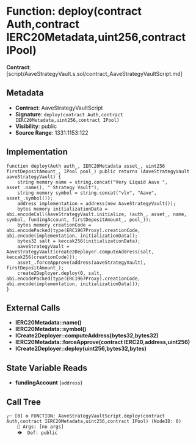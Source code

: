 # Function: deploy(contract Auth,contract IERC20Metadata,uint256,contract IPool)

**Contract**: [script/AaveStrategyVault.s.sol/contract_AaveStrategyVaultScript.md]

## Metadata

- **Contract**: AaveStrategyVaultScript
- **Signature**: `deploy(contract Auth,contract IERC20Metadata,uint256,contract IPool)`
- **Visibility**: public
- **Source Range**: 1331:1153:122

## Implementation

```solidity
function deploy(Auth auth_, IERC20Metadata asset_, uint256 firstDepositAmount_, IPool pool_) public returns (AaveStrategyVault aaveStrategyVault) {
    string memory name = string.concat("Very Liquid Aave ", asset_.name(), " Strategy Vault");
    string memory symbol = string.concat("vlv", "Aave", asset_.symbol());
    address implementation = address(new AaveStrategyVault());
    bytes memory initializationData = abi.encodeCall(AaveStrategyVault.initialize, (auth_, asset_, name, symbol, fundingAccount, firstDepositAmount_, pool_));
    bytes memory creationCode = abi.encodePacked(type(ERC1967Proxy).creationCode, abi.encode(implementation, initializationData));
    bytes32 salt = keccak256(initializationData);
    aaveStrategyVault = AaveStrategyVault(create2Deployer.computeAddress(salt, keccak256(creationCode)));
    asset_.forceApprove(address(aaveStrategyVault), firstDepositAmount_);
    create2Deployer.deploy(0, salt, abi.encodePacked(type(ERC1967Proxy).creationCode, abi.encode(implementation, initializationData)));
}
```

## External Calls

- **IERC20Metadata::name()**
- **IERC20Metadata::symbol()**
- **ICreate2Deployer::computeAddress(bytes32,bytes32)**
- **IERC20Metadata::forceApprove(contract IERC20,address,uint256)**
- **ICreate2Deployer::deploy(uint256,bytes32,bytes)**

## State Variable Reads

- **fundingAccount** (`address`)

## Call Tree

```
┌─ [0] ⚙️ FUNCTION: AaveStrategyVaultScript.deploy(contract Auth,contract IERC20Metadata,uint256,contract IPool) (NodeID: 0)
    💬 Args: [no args]
    👁️  Def: public
```

